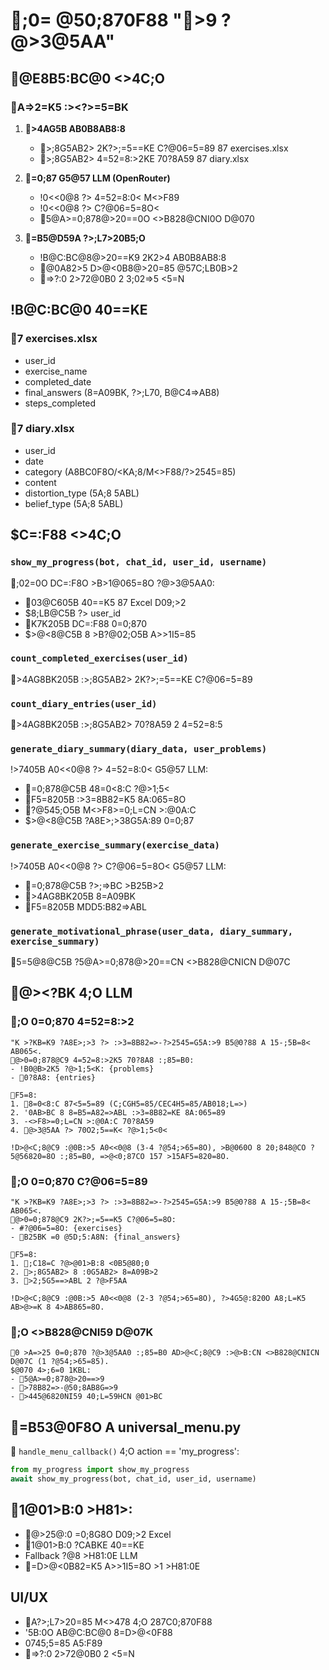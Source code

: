 # ;0= @50;870F88 ">9 ?@>3@5AA"

## @E8B5:BC@0 <>4C;O

### A=>2=K5 :><?>=5=BK
1. **>4AG5B AB0B8AB8:8**
   - >;8G5AB2> 2K?>;=5==KE C?@06=5=89 87 exercises.xlsx
   - >;8G5AB2> 4=52=8:>2KE 70?8A59 87 diary.xlsx

2. **=0;87 G5@57 LLM (OpenRouter)**
   - !0<<0@8 ?> 4=52=8:0< M<>F89
   - !0<<0@8 ?> C?@06=5=8O<
   - 5@A>=0;878@>20==0O <>B828@CNI0O D@070

3. **=B5@D59A ?>;L7>20B5;O**
   - !B@C:BC@8@>20==K9 2K2>4 AB0B8AB8:8
   - @0A82>5 D>@<0B8@>20=85 @57C;LB0B>2
   - =>?:0 2>72@0B0 2 3;02=>5 <5=N

## !B@C:BC@0 40==KE

### 7 exercises.xlsx
- user_id
- exercise_name
- completed_date
- final_answers (8=A09BK, ?>;L70, B@C4=>AB8)
- steps_completed

### 7 diary.xlsx
- user_id
- date
- category (A8BC0F8O/<KA;8/M<>F88/?>2545=85)
- content
- distortion_type (5A;8 5ABL)
- belief_type (5A;8 5ABL)

## $C=:F88 <>4C;O

### `show_my_progress(bot, chat_id, user_id, username)`
;02=0O DC=:F8O >B>1@065=8O ?@>3@5AA0:
- 03@C605B 40==K5 87 Excel D09;>2
- $8;LB@C5B ?> user_id
- K7K205B DC=:F88 0=0;870
- $>@<8@C5B 8 >B?@02;O5B A>>1I5=85

### `count_completed_exercises(user_id)`
>4AG8BK205B :>;8G5AB2> 2K?>;=5==KE C?@06=5=89

### `count_diary_entries(user_id)`
>4AG8BK205B :>;8G5AB2> 70?8A59 2 4=52=8:5

### `generate_diary_summary(diary_data, user_problems)`
!>7405B A0<<0@8 ?> 4=52=8:0< G5@57 LLM:
- =0;878@C5B 48=0<8:C ?@>1;5<
- F5=8205B :>3=8B82=K5 8A:065=8O
- ?@545;O5B M<>F8>=0;L=CN >:@0A:C
- $>@<8@C5B ?A8E>;>38G5A:89 0=0;87

### `generate_exercise_summary(exercise_data)`
!>7405B A0<<0@8 ?> C?@06=5=8O< G5@57 LLM:
- =0;878@C5B ?>;=>BC >B25B>2
- >4AG8BK205B 8=A09BK
- F5=8205B MDD5:B82=>ABL

### `generate_motivational_phrase(user_data, diary_summary, exercise_summary)`
5=5@8@C5B ?5@A>=0;878@>20==CN <>B828@CNICN D@07C

## @><?BK 4;O LLM

### ;O 0=0;870 4=52=8:>2
```
"K >?KB=K9 ?A8E>;>3 ?> :>3=8B82=>-?>2545=G5A:>9 B5@0?88 A 15-;5B=8< AB065<.
@>0=0;878@C9 4=52=8:>2K5 70?8A8 :;85=B0:
- !B0@B>2K5 ?@>1;5<K: {problems}
- 0?8A8: {entries}

F5=8:
1. 8=0<8:C 87<5=5=89 (C;CGH5=85/CEC4H5=85/AB018;L=>)
2. '0AB>BC 8 8=B5=A82=>ABL :>3=8B82=KE 8A:065=89
3. -<>F8>=0;L=CN >:@0A:C 70?8A59
4. @>3@5AA ?> 70O2;5==K< ?@>1;5<0<

!D>@<C;8@C9 :@0B:>5 A0<<0@8 (3-4 ?@54;>65=8O), >B@060O 8 20;848@CO ?5@56820=8O :;85=B0, =>@<0;87CO 157 >15AF5=820=8O.
```

### ;O 0=0;870 C?@06=5=89
```
"K >?KB=K9 ?A8E>;>3 ?> :>3=8B82=>-?>2545=G5A:>9 B5@0?88 A 15-;5B=8< AB065<.
@>0=0;878@C9 2K?>;=5==K5 C?@06=5=8O:
- #?@06=5=8O: {exercises}
- B25BK =0 @5D;5:A8N: {final_answers}

F5=8:
1. ;C18=C ?@>@01>B:8 <0B5@80;0
2. >;8G5AB2> 8 :0G5AB2> 8=A09B>2
3. >2;5G5==>ABL 2 ?@>F5AA

!D>@<C;8@C9 :@0B:>5 A0<<0@8 (2-3 ?@54;>65=8O), ?>4G5@:820O A8;L=K5 AB>@>=K 8 4>AB865=8O.
```

### ;O <>B828@CNI59 D@07K
```
0 >A=>25 0=0;870 ?@>3@5AA0 :;85=B0 AD>@<C;8@C9 :>@>B:CN <>B828@CNICN D@07C (1 ?@54;>65=85).
$@070 4>;6=0 1KBL:
- 5@A>=0;878@>20==>9
- >78B82=>-@50;8AB8G=>9
- >445@6820NI59 40;L=59HCN @01>BC
```

## =B53@0F8O A universal_menu.py

 `handle_menu_callback()` 4;O action == 'my_progress':
```python
from my_progress import show_my_progress
await show_my_progress(bot, chat_id, user_id, username)
```

## 1@01>B:0 >H81>:
- @>25@:0 =0;8G8O D09;>2 Excel
- 1@01>B:0 ?CABKE 40==KE
- Fallback ?@8 >H81:0E LLM
- =D>@<0B82=K5 A>>1I5=8O >1 >H81:0E

## UI/UX
- A?>;L7>20=85 M<>478 4;O 287C0;870F88
- '5B:0O AB@C:BC@0 8=D>@<0F88
-  0745;5=85 A5:F89
- =>?:0 2>72@0B0 2 <5=N